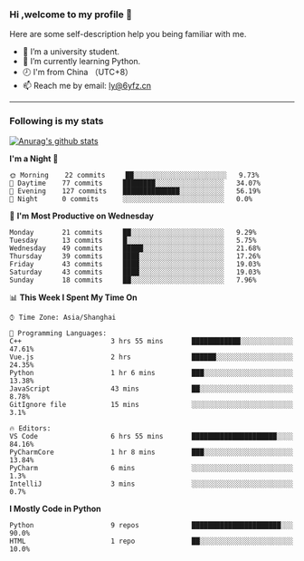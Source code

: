 ### Hi ,welcome to my profile 👋
Here are some self-description help you being familiar with me.
<!--
**liuyunfz/liuyunfz** is a ✨ _special_ ✨ repository because its `README.md` (this file) appears on your GitHub profile.
- 👯 I’m looking to collaborate on ...
- 🤔 I’m looking for help with ...
Here are some ideas to get you started:
-->
- 🏫 I’m a university student.
- 💪 I’m currently learning Python.
- 🕗 I'm from China （UTC+8）
- 📫 Reach me by email: [ly@6yfz.cn](mailto:ly@6yfz.cn)
  
---
### Following is my stats
  
[![Anurag's github stats](https://github-readme-stats.vercel.app/api?username=liuyunfz)](https://github.com/anuraghazra/github-readme-stats)
  
<!--START_SECTION:waka-->
**I'm a Night 🦉** 

```text
🌞 Morning    22 commits     ██░░░░░░░░░░░░░░░░░░░░░░░   9.73% 
🌆 Daytime    77 commits     ████████░░░░░░░░░░░░░░░░░   34.07% 
🌃 Evening    127 commits    ██████████████░░░░░░░░░░░   56.19% 
🌙 Night      0 commits      ░░░░░░░░░░░░░░░░░░░░░░░░░   0.0%

```
📅 **I'm Most Productive on Wednesday** 

```text
Monday       21 commits     ██░░░░░░░░░░░░░░░░░░░░░░░   9.29% 
Tuesday      13 commits     █░░░░░░░░░░░░░░░░░░░░░░░░   5.75% 
Wednesday    49 commits     █████░░░░░░░░░░░░░░░░░░░░   21.68% 
Thursday     39 commits     ████░░░░░░░░░░░░░░░░░░░░░   17.26% 
Friday       43 commits     ████░░░░░░░░░░░░░░░░░░░░░   19.03% 
Saturday     43 commits     ████░░░░░░░░░░░░░░░░░░░░░   19.03% 
Sunday       18 commits     ██░░░░░░░░░░░░░░░░░░░░░░░   7.96%

```


📊 **This Week I Spent My Time On** 

```text
⌚︎ Time Zone: Asia/Shanghai

💬 Programming Languages: 
C++                      3 hrs 55 mins       ████████████░░░░░░░░░░░░░   47.61% 
Vue.js                   2 hrs               ██████░░░░░░░░░░░░░░░░░░░   24.35% 
Python                   1 hr 6 mins         ███░░░░░░░░░░░░░░░░░░░░░░   13.38% 
JavaScript               43 mins             ██░░░░░░░░░░░░░░░░░░░░░░░   8.78% 
GitIgnore file           15 mins             ░░░░░░░░░░░░░░░░░░░░░░░░░   3.1%

🔥 Editors: 
VS Code                  6 hrs 55 mins       █████████████████████░░░░   84.16% 
PyCharmCore              1 hr 8 mins         ███░░░░░░░░░░░░░░░░░░░░░░   13.84% 
PyCharm                  6 mins              ░░░░░░░░░░░░░░░░░░░░░░░░░   1.3% 
IntelliJ                 3 mins              ░░░░░░░░░░░░░░░░░░░░░░░░░   0.7%

```

**I Mostly Code in Python** 

```text
Python                   9 repos             ██████████████████████░░░   90.0% 
HTML                     1 repo              ██░░░░░░░░░░░░░░░░░░░░░░░   10.0%

```



<!--END_SECTION:waka-->
